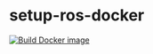 # setup-ros-docker

[![Build Docker image](https://github.com/ros-tooling/setup-ros-docker/workflows/Build%20Docker%20image/badge.svg)](https://github.com/ros-tooling/setup-ros-docker/actions?query=workflow%3A%22Build+Docker+image%22)
